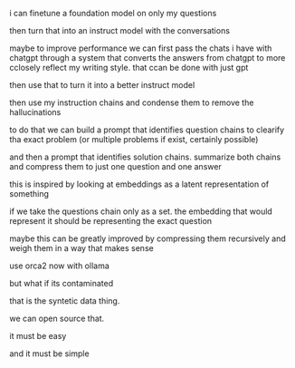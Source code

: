 i can finetune a foundation model on only my questions

then turn that into an instruct model with the conversations

maybe to improve performance we can first pass the chats i have with chatgpt through a system that converts the answers from chatgpt to more cclosely reflect my writing style. that ccan be done with just gpt

then use that to turn it into a better instruct model

then use my instruction chains and condense them to remove the hallucinations

to do that we can build a prompt that identifies question chains to clearify tha exact problem (or multiple problems if exist, certainly possible)

and then a prompt that identifies solution chains. summarize both chains and compress them to just one question and one answer

this is inspired by looking at embeddings as a latent representation of something

if we take the questions chain only as a set. the embedding that would represent it should be representing the exact question

maybe this can be greatly improved by compressing them recursively and weigh them in a way that makes sense

use orca2 now with ollama

but what if its contaminated

that is the syntetic data thing.

we can open source that.

it must be easy

and it must be simple


